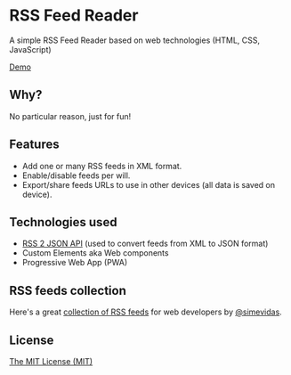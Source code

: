 # RSS Feed Reader

A simple RSS Feed Reader based on web technologies (HTML, CSS, JavaScript)

[Demo](https://georapbox.github.io/rss-feed-reader/)

## Why?

No particular reason, just for fun!

## Features

- Add one or many RSS feeds in XML format.
- Enable/disable feeds per will.
- Export/share feeds URLs to use in other devices (all data is saved on device).

## Technologies used

- [RSS 2 JSON API](https://rss2json.com/) (used to convert feeds from XML to JSON format)
- Custom Elements aka Web components
- Progressive Web App (PWA)

## RSS feeds collection

Here's a great [collection of RSS feeds](https://github.com/simevidas/web-dev-feeds) for web developers by [@simevidas](https://github.com/simevidas).

## License

[The MIT License (MIT)](https://georapbox.mit-license.org/@2022)
